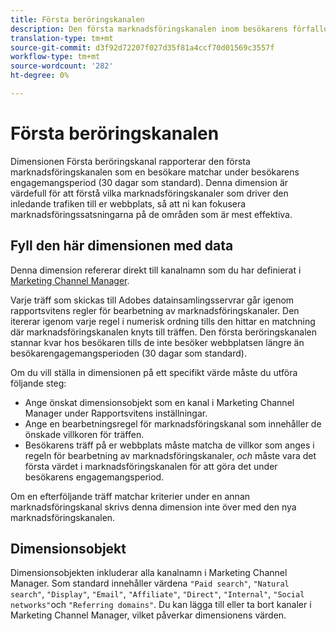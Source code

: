 ```yaml
---
title: Första beröringskanalen
description: Den första marknadsföringskanalen inom besökarens förfallodatum för engagemang.
translation-type: tm+mt
source-git-commit: d3f92d72207f027d35f81a4ccf70d01569c3557f
workflow-type: tm+mt
source-wordcount: '282'
ht-degree: 0%

---
```



# Första beröringskanalen

Dimensionen Första beröringskanal rapporterar den första marknadsföringskanalen som en besökare matchar under besökarens engagemangsperiod (30 dagar som standard). Denna dimension är värdefull för att förstå vilka marknadsföringskanaler som driver den inledande trafiken till er webbplats, så att ni kan fokusera marknadsföringssatsningarna på de områden som är mest effektiva.

## Fyll den här dimensionen med data

Denna dimension refererar direkt till kanalnamn som du har definierat i [Marketing Channel Manager](/help/admin/admin/marketing-channels-admin.md).

Varje träff som skickas till Adobes datainsamlingsservrar går igenom rapportsvitens regler för bearbetning av marknadsföringskanaler. Den itererar igenom varje regel i numerisk ordning tills den hittar en matchning där marknadsföringskanalen knyts till träffen. Den första beröringskanalen stannar kvar hos besökaren tills de inte besöker webbplatsen längre än besökarengagemangsperioden (30 dagar som standard).

Om du vill ställa in dimensionen på ett specifikt värde måste du utföra följande steg:

* Ange önskat dimensionsobjekt som en kanal i Marketing Channel Manager under Rapportsvitens inställningar.
* Ange en bearbetningsregel för marknadsföringskanal som innehåller de önskade villkoren för träffen.
* Besökarens träff på er webbplats måste matcha de villkor som anges i regeln för bearbetning av marknadsföringskanaler, _och_ måste vara det första värdet i marknadsföringskanalen för att göra det under besökarens engagemangsperiod.

Om en efterföljande träff matchar kriterier under en annan marknadsföringskanal skrivs denna dimension inte över med den nya marknadsföringskanalen.

## Dimensionsobjekt

Dimensionsobjekten inkluderar alla kanalnamn i Marketing Channel Manager. Som standard innehåller värdena `"Paid search"`, `"Natural search"`, `"Display"`, `"Email"`, `"Affiliate"`, `"Direct"`, `"Internal"`, `"Social networks"`och `"Referring domains"`. Du kan lägga till eller ta bort kanaler i Marketing Channel Manager, vilket påverkar dimensionens värden.
